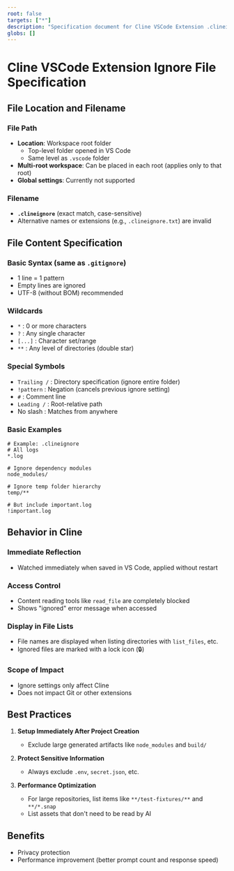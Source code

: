 ```yaml
---
root: false
targets: ["*"]
description: "Specification document for Cline VSCode Extension .clineignore file"
globs: []
---
```


# Cline VSCode Extension Ignore File Specification

## File Location and Filename

### File Path
- **Location**: Workspace root folder
  - Top-level folder opened in VS Code
  - Same level as `.vscode` folder
- **Multi-root workspace**: Can be placed in each root (applies only to that root)
- **Global settings**: Currently not supported

### Filename
- **`.clineignore`** (exact match, case-sensitive)
- Alternative names or extensions (e.g., `.clineignore.txt`) are invalid

## File Content Specification

### Basic Syntax (same as `.gitignore`)
- 1 line = 1 pattern
- Empty lines are ignored
- UTF-8 (without BOM) recommended

### Wildcards
- `*` : 0 or more characters
- `?` : Any single character  
- `[...]` : Character set/range
- `**` : Any level of directories (double star)

### Special Symbols
- `Trailing /` : Directory specification (ignore entire folder)
- `!pattern` : Negation (cancels previous ignore setting)
- `#` : Comment line
- `Leading /` : Root-relative path
- No slash : Matches from anywhere

### Basic Examples
```
# Example: .clineignore
# All logs
*.log

# Ignore dependency modules
node_modules/

# Ignore temp folder hierarchy
temp/**

# But include important.log
!important.log
```

## Behavior in Cline

### Immediate Reflection
- Watched immediately when saved in VS Code, applied without restart

### Access Control
- Content reading tools like `read_file` are completely blocked
- Shows "ignored" error message when accessed

### Display in File Lists
- File names are displayed when listing directories with `list_files`, etc.
- Ignored files are marked with a lock icon (🔒)

### Scope of Impact
- Ignore settings only affect Cline
- Does not impact Git or other extensions

## Best Practices

1. **Setup Immediately After Project Creation**
   - Exclude large generated artifacts like `node_modules` and `build/`

2. **Protect Sensitive Information**
   - Always exclude `.env`, `secret.json`, etc.

3. **Performance Optimization**
   - For large repositories, list items like `**/test-fixtures/**` and `**/*.snap`
   - List assets that don't need to be read by AI

## Benefits
- Privacy protection
- Performance improvement (better prompt count and response speed)